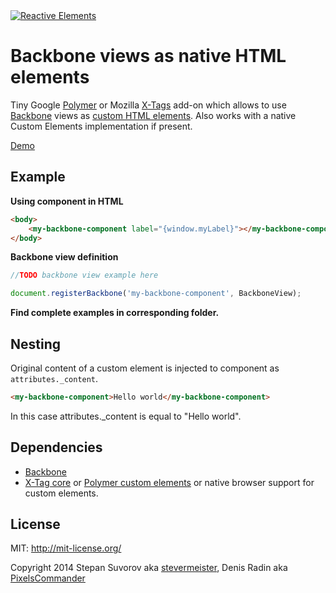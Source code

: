<a href="http://pixelscommander.com/polygon/backbone-elements/demo/#.U0LMA62Sy7o">
    <img alt="Reactive Elements" src="http://pixelscommander.com/polygon/backbone-elements/assets/backbone-elements-logo-small.png"/>
</a>

Backbone views as native HTML elements
===========================================

Tiny Google [Polymer](http://polymer-project.org) or Mozilla [X-Tags](http://www.x-tags.org/) add-on which allows to use [Backbone](https://github.com/jashkenas/backbone/) views as [custom HTML elements](http://w3c.github.io/webcomponents/spec/custom/). Also works with a native Custom Elements implementation if present.

[Demo](http://pixelscommander.com/polygon/backbone-elements/demo/)

Example
-------

**Using component in HTML**

```html
<body>
	<my-backbone-component label="{window.myLabel}"></my-backbone-component>
</body>
```

**Backbone view definition**
```js
//TODO backbone view example here

document.registerBackbone('my-backbone-component', BackboneView);
```

**Find complete examples in corresponding folder.**

Nesting
-------

Original content of a custom element is injected to component as ```attributes._content```.

```html
<my-backbone-component>Hello world</my-backbone-component>
```

In this case attributes._content is equal to "Hello world".


Dependencies
------------

- [Backbone](https://github.com/jashkenas/backbone/)
- [X-Tag core](https://github.com/x-tag/core) or [Polymer custom elements](https://github.com/Polymer/CustomElements) or native browser support for custom elements.

License
-------

MIT: http://mit-license.org/

Copyright 2014 Stepan Suvorov aka [stevermeister](http://github.com/stevermeister), Denis Radin aka [PixelsCommander](http://pixelscommander.com)
